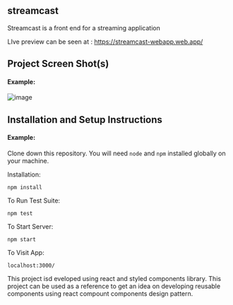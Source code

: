 ## streamcast
Streamcast is a front end for a streaming application

LIve preview can be seen at : https://streamcast-webapp.web.app/



## Project Screen Shot(s)

#### Example:   

![image](https://user-images.githubusercontent.com/96166776/147625317-bd02a189-69a0-4cfa-a078-f77ae3aad71d.png)


## Installation and Setup Instructions

#### Example:  

Clone down this repository. You will need `node` and `npm` installed globally on your machine.  

Installation:

`npm install`  

To Run Test Suite:  

`npm test`  

To Start Server:

`npm start`  

To Visit App:

`localhost:3000/`  

This project isd eveloped using react and styled components library. This project can be used as a reference to get an idea on developing reusable components  using react compount components design pattern. 
